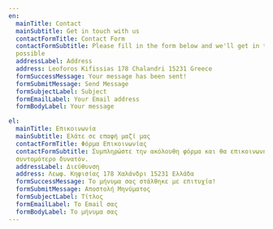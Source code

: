 ```yaml
---
en:
  mainTitle: Contact
  mainSubtitle: Get in touch with us
  contactFormTitle: Contact Form
  contactFormSubtitle: Please fill in the form below and we'll get in touch with you as soon as
  possible
  addressLabel: Address
  address: Leoforos Kifissias 178 Chalandri 15231 Greece
  formSuccessMessage: Your message has been sent!
  formSubmitMessage: Send Message
  formSubjectLabel: Subject
  formEmailLabel: Your Email address
  formBodyLabel: Your message

el:
  mainTitle: Επικοινωνία
  mainSubtitle: Ελάτε σε επαφή μαζί μας
  contactFormTitle: Φόρμα Επικοινωνίας
  contactFormSubtitle: Συμπληρώστε την ακόλουθη φόρμα και θα επικοινωνήσουμε μαζί σας το
  συντομότερο δυνατόν.
  addressLabel: Διεύθυνση
  address: Λεωφ. Κηφισίας 178 Χαλάνδρι 15231 Ελλάδα
  formSuccessMessage: Το μήνυμα σας στάλθηκε με επιτυχία!
  formSubmitMessage: Αποστολή Μηνύματος
  formSubjectLabel: Τίτλος
  formEmailLabel: Το Email σας
  formBodyLabel: Το μήνυμα σας
---
```

